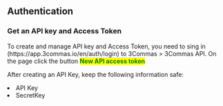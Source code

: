 ## Authentication<br>


### Get an API key and Access Token
<p>
To create and manage API key and Access Token, you need to sing in (https://app.3commas.io/en/auth/login) to 3Commas > 3Commas API. 
On the page click the button <mark style="color:green"><strong>New API access token</strong></mark>
</p>
<p>
After creating an API Key, keep the following information safe:

<li>API Key </li>
<li>SecretKey </li>
</p>

